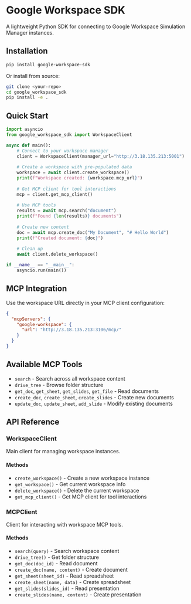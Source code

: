 # Google Workspace SDK

A lightweight Python SDK for connecting to Google Workspace Simulation Manager instances.

## Installation

```bash
pip install google-workspace-sdk
```

Or install from source:

```bash
git clone <your-repo>
cd google_workspace_sdk
pip install -e .
```

## Quick Start

```python
import asyncio
from google_workspace_sdk import WorkspaceClient

async def main():
    # Connect to your workspace manager
    client = WorkspaceClient(manager_url="http://3.18.135.213:5001")
    
    # Create a workspace with pre-populated data
    workspace = await client.create_workspace()
    print(f"Workspace created: {workspace.mcp_url}")
    
    # Get MCP client for tool interactions
    mcp = client.get_mcp_client()
    
    # Use MCP tools
    results = await mcp.search("document")
    print(f"Found {len(results)} documents")
    
    # Create new content
    doc = await mcp.create_doc("My Document", "# Hello World")
    print(f"Created document: {doc}")
    
    # Clean up
    await client.delete_workspace()

if __name__ == "__main__":
    asyncio.run(main())
```

## MCP Integration

Use the workspace URL directly in your MCP client configuration:

```json
{
  "mcpServers": {
    "google-workspace": {
      "url": "http://3.18.135.213:3106/mcp/"
    }
  }
}
```

## Available MCP Tools

- `search` - Search across all workspace content
- `drive_tree` - Browse folder structure  
- `get_doc`, `get_sheet`, `get_slides`, `get_file` - Read documents
- `create_doc`, `create_sheet`, `create_slides` - Create new documents
- `update_doc`, `update_sheet`, `add_slide` - Modify existing documents

## API Reference

### WorkspaceClient

Main client for managing workspace instances.

#### Methods

- `create_workspace()` - Create a new workspace instance
- `get_workspace()` - Get current workspace info
- `delete_workspace()` - Delete the current workspace
- `get_mcp_client()` - Get MCP client for tool interactions

### MCPClient

Client for interacting with workspace MCP tools.

#### Methods

- `search(query)` - Search workspace content
- `drive_tree()` - Get folder structure
- `get_doc(doc_id)` - Read document
- `create_doc(name, content)` - Create document
- `get_sheet(sheet_id)` - Read spreadsheet
- `create_sheet(name, data)` - Create spreadsheet  
- `get_slides(slides_id)` - Read presentation
- `create_slides(name, content)` - Create presentation
